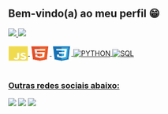 ## Bem-vindo(a) ao meu perfil 😁

 <div>
   <a href="https://github.com/Eduardadado">
   <img height="180em" src="https://github-readme-stats.vercel.app/api?username=Eduardadado&show_icons=true&theme=tokyonight&include_all_commits=true&count_private=true"/>
   <img height="180em" src="https://github-readme-stats.vercel.app/api/top-langs/?username=Eduardadado&layout=compact&langs_count=6&theme=tokyonight"/>
</div>
    
<div style="display: inline_block"><br>
  <img align="center" alt="Js" height="30" width="40" src="https://raw.githubusercontent.com/devicons/devicon/master/icons/javascript/javascript-plain.svg">
  <img align="center" alt="HTML" height="30" width="40" src="https://raw.githubusercontent.com/devicons/devicon/master/icons/html5/html5-original.svg">
  <img align="center" alt="CSS" height="30" width="40" src="https://raw.githubusercontent.com/devicons/devicon/master/icons/css3/css3-original.svg">
   <img align="center" alt="PYTHON" height="30" width="40" src="https://cdn.jsdelivr.net/gh/devicons/devicon@latest/devicon.min.css">
    <img align="center" alt="SQL" height="30" width="40" src="https://cdn.jsdelivr.net/gh/devicons/devicon@latest/devicon.min.css">
</div>
 
<br>
 
### Outras redes sociais abaixo:
 
<div> 
 <a href = "eduardadado@gmail.com"><img src="[https://img.shields.io/badge/-Gmail-%23333?style=for-the-badge&logo=gmail&logoColor=white](https://mail.google.com/mail/u/0/?hl=pt-BR#inbox)" target="_blank"></a>
 <a href="https://discord.com/users/userdadinho1808" target="_blank"><img src="https://img.shields.io/badge/Discord-7289DA?style=for-the-badge&logo=discord&logoColor=white" target="_blank"></a> 
  <a href="www.linkedin.com/in/eduarda-dado-7689b0256" target="_blank"><img src="https://img.shields.io/badge/-LinkedIn-%230077B5?style=for-the-badge&logo=linkedin&logoColor=white" target="_blank"></a>
</div>

